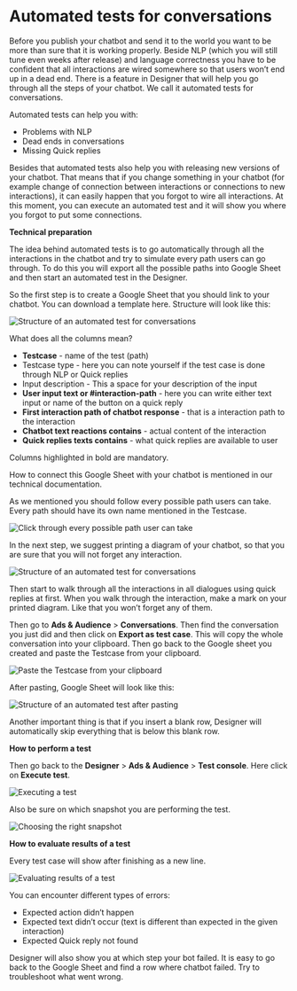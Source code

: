 # Automated tests for conversations

Before you publish your chatbot and send it to the world you want to be more than sure that it is working properly. Beside NLP (which you will still tune even weeks after release) and language correctness you have to be confident that all interactions are wired somewhere so that users won’t end up in a dead end. There is a feature in Designer that will help you go through all the steps of your chatbot. We call it automated tests for conversations.

Automated tests can help you with:
- Problems with NLP
- Dead ends in conversations
- Missing Quick replies

Besides that automated tests also help you with releasing new versions of your chatbot. That means that if you change something in your chatbot (for example change of connection between interactions or connections to new interactions), it can easily happen that you forgot to wire all interactions. At this moment, you can execute an automated test and it will show you where you forgot to put some connections.

**Technical preparation**

The idea behind automated tests is to go automatically through all the interactions in the chatbot and try to simulate every path users can go through. To do this you will export all the possible paths into Google Sheet and then start an automated test in the Designer. 

So the first step is to create a Google Sheet that you should link to your chatbot. You can download a template here. Structure will look like this:

![Structure of an automated test for conversations](at_conv_1.png)

What does all the columns mean?

- **Testcase** - name of the test (path)
- Testcase type - here you can note yourself if the test case is done through NLP or Quick replies
-  Input description - This a space for your description of the input
- **User input text or #interaction-path** - here you can write either text input or name of the button on a quick reply
- **First interaction path of chatbot response** - that is a interaction path to the interaction
- **Chatbot text reactions contains** - actual content of the interaction
- **Quick replies texts contains** - what quick replies are available to user

Columns highlighted in bold are mandatory.

How to connect this Google Sheet with your chatbot is mentioned in our technical documentation.

As we mentioned you should follow every possible path users can take. Every path should have its own name mentioned in the Testcase.

![Click through every possible path user can take](at_conv_2.gif)

In the next step, we suggest printing a diagram of your chatbot, so that you are sure that you will not forget any interaction.

![Structure of an automated test for conversations](at_conv_3.png)

Then start to walk through all the interactions in all dialogues using quick replies at first. When you walk through the interaction, make a mark on your printed diagram. Like that you won’t forget any of them.

Then go to **Ads & Audience** > **Conversations**. Then find the conversation you just did and then click on **Export as test case**. This will copy the whole conversation into your clipboard. Then go back to the Google sheet you created and paste the Testcase from your clipboard.

![Paste the Testcase from your clipboard](at_conv_4.gif)

After pasting, Google Sheet will look like this:

![Structure of an automated test after pasting](at_conv_5.png)

Another important thing is that if you insert a blank row, Designer will automatically skip everything that is below this blank row.

**How to perform a test**

Then go back to the **Designer** > **Ads & Audience** > **Test console**. Here click on **Execute test**.

![Executing a test](at_conv_6.gif)

Also be sure on which snapshot you are performing the test.

![Choosing the right snapshot](at_conv_7.gif)

**How to evaluate results of a test**

Every test case will show after finishing as a new line. 

![Evaluating results of a test](at_conv_8.png)

You can encounter different types of errors:

- Expected action didn’t happen
- Expected text didn’t occur (text is different than expected in the given interaction)
- Expected Quick reply not found

Designer will also show you at which step your bot failed. It is easy to go back to the Google Sheet and find a row where chatbot failed. Try to troubleshoot what went wrong.